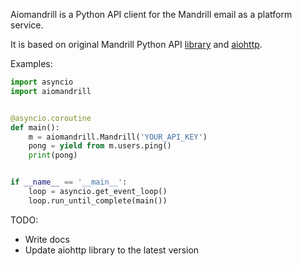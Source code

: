 Aiomandrill is a Python API client for the Mandrill email as a platform service.

It is based on original Mandrill Python API [library](https://bitbucket.org/mailchimp/mandrill-api-python) and [aiohttp](https://github.com/aio-libs/aiohttp).

Examples:

```python
import asyncio
import aiomandrill


@asyncio.coroutine
def main():
    m = aiomandrill.Mandrill('YOUR_API_KEY')
    pong = yield from m.users.ping()
    print(pong)


if __name__ == '__main__':
    loop = asyncio.get_event_loop()
    loop.run_until_complete(main())
```

TODO:
* Write docs
* Update aiohttp library to the latest version
